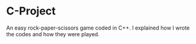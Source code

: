 # C-Project
An easy rock-paper-scissors game coded in C++.  I explained how I wrote the codes and how they were played.
